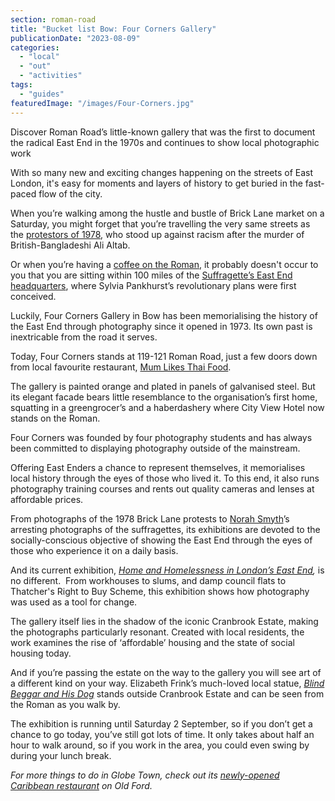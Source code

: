 ```yaml
---
section: roman-road
title: "Bucket list Bow: Four Corners Gallery"
publicationDate: "2023-08-09"
categories: 
  - "local"
  - "out"
  - "activities"
tags: 
  - "guides"
featuredImage: "/images/Four-Corners.jpg"
---
```


Discover Roman Road’s little-known gallery that was the first to document the radical East End in the 1970s and continues to show local photographic work

With so many new and exciting changes happening on the streets of East London, it's easy for moments and layers of history to get buried in the fast-paced flow of the city. 

When you’re walking among the hustle and bustle of Brick Lane market on a Saturday, you might forget that you’re travelling the very same streets as the [protestors of 1978](https://whitechapellondon.co.uk/1978-whitechapel-anti-racism/), who stood up against racism after the murder of British-Bangladeshi Ali Altab. 

Or when you’re having a [coffee on the Roman](https://romanroadlondon.com/best-coffee-places/), it probably doesn't occur to you that you are sitting within 100 miles of the [Suffragette’s East End headquarters](https://romanroadlondon.com/bows-suffragette-secrets-sylvia-pankhurst-east-end-suffrage/), where Sylvia Pankhurst’s revolutionary plans were first conceived. 

Luckily, Four Corners Gallery in Bow has been memorialising the history of the East End through photography since it opened in 1973. Its own past is inextricable from the road it serves. 

Today, Four Corners stands at 119-121 Roman Road, just a few doors down from local favourite restaurant, [Mum Likes Thai Food](https://romanroadlondon.com/mum-likes-thai-food-restaurant-opens/). 

The gallery is painted orange and plated in panels of galvanised steel. But its elegant facade bears little resemblance to the organisation’s first home, squatting in a greengrocer’s and a haberdashery where City View Hotel now stands on the Roman. 

Four Corners was founded by four photography students and has always been committed to displaying photography outside of the mainstream. 

Offering East Enders a chance to represent themselves, it memorialises local history through the eyes of those who lived it. To this end, it also runs photography training courses and rents out quality cameras and lenses at affordable prices. 

From photographs of the 1978 Brick Lane protests to [Norah Smyth](https://www.theguardian.com/culture/gallery/2018/oct/29/east-end-suffragettes-the-photographs-of-norah-smyth-in-pictures)’s arresting photographs of the suffragettes, its exhibitions are devoted to the socially-conscious objective of showing the East End through the eyes of those who experience it on a daily basis. 

And its current exhibition, _[Home and Homelessness in London’s East End](http://romanroadlondon.com/homelessness-housing-photographs-tower-hamlets/),_ is no different.  From workhouses to slums, and damp council flats to Thatcher's Right to Buy Scheme, this exhibition shows how photography was used as a tool for change. 

The gallery itself lies in the shadow of the iconic Cranbrook Estate, making the photographs particularly resonant. Created with local residents, the work examines the rise of ‘affordable’ housing and the state of social housing today. 

And if you’re passing the estate on the way to the gallery you will see art of a different kind on your way. Elizabeth Frink’s much-loved local statue, [_Blind Beggar and His Dog_](https://romanroadlondon.com/best-statues-monuments-to-see-tower-hamlets/) stands outside Cranbrook Estate and can be seen from the Roman as you walk by.  

The exhibition is running until Saturday 2 September, so if you don’t get a chance to go today, you’ve still got lots of time. It only takes about half an hour to walk around, so if you work in the area, you could even swing by during your lunch break. 

_For more things to do in Globe Town, check out its_ [_newly-opened Caribbean restaurant_](https://romanroadlondon.com/vital-foodz-vegan-caribbean-restaurant-globe-town-opens/) _on Old Ford._ 

